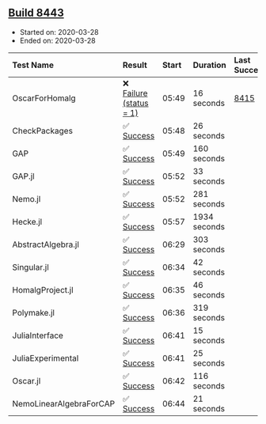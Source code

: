 ## [Build 8443](https://oscarci.mathematik.uni-kl.de/job/oscar/8443/)

* Started on: 2020-03-28
* Ended on: 2020-03-28

| Test Name    | Result | Start | Duration | Last Success | First Failure |
|:-------------|:-------|:------|:---------|:-------------|:--------------|
| OscarForHomalg | ❌ [Failure (status = 1)](https://oscarci.mathematik.uni-kl.de/job/oscar/8443/artifact/logs/build-8443/OscarForHomalg.log) | 05:49 | 16 seconds | [8415](https://oscarci.mathematik.uni-kl.de/job/oscar/8415/) | [8416](https://oscarci.mathematik.uni-kl.de/job/oscar/8416/) |
| CheckPackages | ✅ [Success](https://oscarci.mathematik.uni-kl.de/job/oscar/8443/artifact/logs/build-8443/CheckPackages.log) | 05:48 | 26 seconds |  |  |
| GAP | ✅ [Success](https://oscarci.mathematik.uni-kl.de/job/oscar/8443/artifact/logs/build-8443/GAP.log) | 05:49 | 160 seconds |  |  |
| GAP.jl | ✅ [Success](https://oscarci.mathematik.uni-kl.de/job/oscar/8443/artifact/logs/build-8443/GAP.jl.log) | 05:52 | 33 seconds |  |  |
| Nemo.jl | ✅ [Success](https://oscarci.mathematik.uni-kl.de/job/oscar/8443/artifact/logs/build-8443/Nemo.jl.log) | 05:52 | 281 seconds |  |  |
| Hecke.jl | ✅ [Success](https://oscarci.mathematik.uni-kl.de/job/oscar/8443/artifact/logs/build-8443/Hecke.jl.log) | 05:57 | 1934 seconds |  |  |
| AbstractAlgebra.jl | ✅ [Success](https://oscarci.mathematik.uni-kl.de/job/oscar/8443/artifact/logs/build-8443/AbstractAlgebra.jl.log) | 06:29 | 303 seconds |  |  |
| Singular.jl | ✅ [Success](https://oscarci.mathematik.uni-kl.de/job/oscar/8443/artifact/logs/build-8443/Singular.jl.log) | 06:34 | 42 seconds |  |  |
| HomalgProject.jl | ✅ [Success](https://oscarci.mathematik.uni-kl.de/job/oscar/8443/artifact/logs/build-8443/HomalgProject.jl.log) | 06:35 | 46 seconds |  |  |
| Polymake.jl | ✅ [Success](https://oscarci.mathematik.uni-kl.de/job/oscar/8443/artifact/logs/build-8443/Polymake.jl.log) | 06:36 | 319 seconds |  |  |
| JuliaInterface | ✅ [Success](https://oscarci.mathematik.uni-kl.de/job/oscar/8443/artifact/logs/build-8443/JuliaInterface.log) | 06:41 | 15 seconds |  |  |
| JuliaExperimental | ✅ [Success](https://oscarci.mathematik.uni-kl.de/job/oscar/8443/artifact/logs/build-8443/JuliaExperimental.log) | 06:41 | 25 seconds |  |  |
| Oscar.jl | ✅ [Success](https://oscarci.mathematik.uni-kl.de/job/oscar/8443/artifact/logs/build-8443/Oscar.jl.log) | 06:42 | 116 seconds |  |  |
| NemoLinearAlgebraForCAP | ✅ [Success](https://oscarci.mathematik.uni-kl.de/job/oscar/8443/artifact/logs/build-8443/NemoLinearAlgebraForCAP.log) | 06:44 | 21 seconds |  |  |

